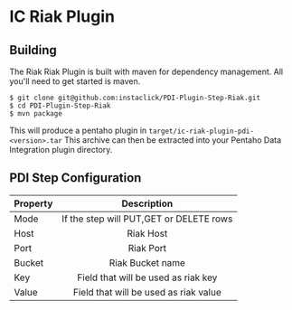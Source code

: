 IC Riak Plugin
==============

Building
--------
The Riak Riak Plugin is built with maven for dependency management.
All you'll need to get started is maven.

    $ git clone git@github.com:instaclick/PDI-Plugin-Step-Riak.git
    $ cd PDI-Plugin-Step-Riak
    $ mvn package


This will produce a pentaho plugin in ``target/ic-riak-plugin-pdi-<version>.tar``
This archive can then be extracted into your Pentaho Data Integration plugin directory.


PDI Step Configuration
-----------------------

| Property              | Description                                                                   |
| ----------------------|:-----------------------------------------------------------------------------:|
| Mode                  | If the step will PUT,GET or DELETE rows                                       |
| Host                  | Riak Host                                                                     |
| Port                  | Riak Port                                                                     |
| Bucket                | Riak Bucket name                                                              |
| Key                   | Field that will be used as riak key                                           |
| Value                 | Field that will be used as riak value                                         |
